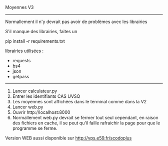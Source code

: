 Moyennes V3
__________________________________________________________________________

Normallement il n'y devrait pas avoir de problèmes avec les librairies

S'il manque des librairies, faites un 

pip install -r requirements.txt

librairies utilisées : 

- requests
- bs4
- json
- getpass

__________________________________________________________________________

1. Lancer calculateur.py
2. Entrer les identifiants CAS UVSQ
3. Les moyennes sont affichées dans le terminal comme dans la V2
4. Lancer web.py
5. Ouvrir http://localhost:8000
6. Normallement web.py devrait se fermer tout seul cependant, en raison des fichiers en cache, il se peut qu'il faille rafraichir la page pour que le programme se ferme.

Version WEB aussi disponible sur http://vps.e59.fr/scodoplus
